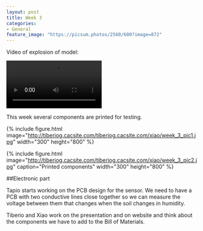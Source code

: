 ```yaml
---
layout: post
title: Week 3
categories:
- General
feature_image: "https://picsum.photos/2560/600?image=872"
---
```

Video of explosion of model:
</p>
<video controls width="250">
    <source src="http://tiberiog.cacsite.com/tiberiog.cacsite.com/xiao/explosion1.mp4" type="video/mp4">
    Your browser does not support HTML5 mp4 video.
</video>  

<p>This week several components are printed for testing.</p>

{% include figure.html image="http://tiberiog.cacsite.com/tiberiog.cacsite.com/xiao/week_3_pic1.jpg" width="300" height="800" %}

{% include figure.html image="http://tiberiog.cacsite.com/tiberiog.cacsite.com/xiao/week_3_pic2.jpg" caption="Printed components" width="300" height="800" %}


##Electronic part

Tapio starts working on the PCB design for the sensor. We need to have a PCB with two conductive lines close together so we can measure the voltage between them that changes when the soil changes in humidity.


Tiberio and Xiao work on the presentation and on website and think about the components we have to add to the Bill of Materials.
